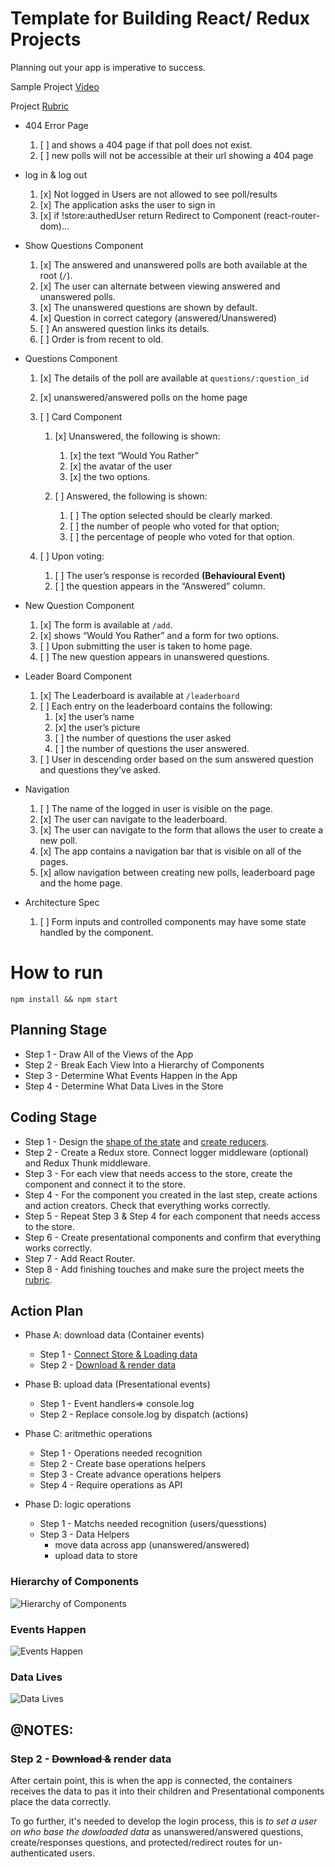 # Template for Building React/ Redux Projects

Planning out your app is imperative to success.

Sample Project [Video][4]

Project [Rubric][5]

* 404 Error Page
    1. [ ] and shows a 404 page if that poll does not exist. 
    2. [ ] new polls will not be accessible at their url showing a 404 page

* log in & log out
    1. [x] Not logged in Users are not allowed to see poll/results
    2. [x] The application asks the user to sign in 
    3. [x] if !store:authedUser return Redirect to Component (react-router-dom)...

* Show Questions Component
    1. [x] The answered and unanswered polls are both available at the root (`/`).
    2. [x] The user can alternate between viewing answered and unanswered polls.
    3. [x] The unanswered questions are shown by default.
    4. [x] Question in correct category (answered/Unanswered)
    5. [ ] An answered question links its details.
    6. [ ] Order is from recent to old.
 
* Questions Component
    1. [x] The details of the poll are available at `questions/:question_id`
    2. [x] unanswered/answered polls on the home page
   
    3. [ ] Card Component
          1. [x] Unanswered, the following is shown:
             1. [x] the text “Would You Rather”
             2. [x] the avatar of the user
             3. [x] the two options.

          2. [ ] Answered, the following is shown:
             1. [ ] The option selected should be clearly marked.
             2. [ ] the number of people who voted for that option;
             3. [ ] the percentage of people who voted for that option.
   
    4. [ ] Upon voting:
          1. [ ] The user’s response is recorded **(Behavioural Event)**
          2. [ ] the question appears in the “Answered” column.

* New Question Component
    1. [x] The form is available at `/add`.
    2. [x] shows “Would You Rather” and a form for two options.
    3. [ ] Upon submitting the user is taken to home page.
    4. [ ] The new question appears in unanswered questions.

* Leader Board Component
    1. [x] The Leaderboard is available at `/leaderboard`
    2. [ ] Each entry on the leaderboard contains the following:
          1. [x] the user’s name
          2. [x] the user’s picture
          3. [ ] the number of questions the user asked
          4. [ ] the number of questions the user answered.
    3. [ ] User in descending order based on the sum answered question and questions they’ve asked.

* Navigation
    1. [ ] The name of the logged in user is visible on the page.
    2. [x] The user can navigate to the leaderboard.
    3. [x] The user can navigate to the form that allows the user to create a new poll.
    4. [x] The app contains a navigation bar that is visible on all of the pages.
    5. [x] allow navigation between creating new polls, leaderboard page and the home page.

* Architecture Spec
    1. [ ] Form inputs and controlled components may have some state handled by the component.


# How to run

`npm install && npm start`

## Planning Stage

* Step 1 - Draw All of the Views of the App
* Step 2 - Break Each View Into a Hierarchy of Components
* Step 3 - Determine What Events Happen in the App
* Step 4 - Determine What Data Lives in the Store

## Coding Stage

* Step 1 - Design the [shape of the state][1] and [create reducers][2].
* Step 2 - Create a Redux store. Connect logger middleware (optional) and Redux Thunk middleware.
* Step 3 - For each view that needs access to the store, create the component and connect it to the store.
* Step 4 - For the component you created in the last step, create actions and action creators. Check that everything works correctly.
* Step 5 - Repeat Step 3 & Step 4 for each component that needs access to the store.
* Step 6 - Create presentational components and confirm that everything works correctly.
* Step 7 - Add React Router.
* Step 8 - Add finishing touches and make sure the project meets the [rubric][3].

## Action Plan

* Phase A: download data (Container events)
    * Step 1 - [Connect Store & Loading data](readme-assets/connect-store.md)
    * Step 2 - [Download & render data](readme-assets/load-render.md)

* Phase B: upload data (Presentational events)
    * Step 1 - Event handlers=> console.log
    * Step 2 - Replace console.log by dispatch (actions)

* Phase C: aritmethic operations
    * Step 1 - Operations needed recognition
    * Step 2 - Create base operations helpers
    * Step 3 - Create advance operations helpers
    * Step 4 - Require operations as API

* Phase D: logic operations
    * Step 1 - Matchs needed recognition (users/quesstions)
    * Step 3 - Data Helpers 
        * move data across app (unanswered/answered)
        * upload data to store





### Hierarchy of Components
![Hierarchy of Components](readme-assets/Hierarchy.png)
### Events Happen
![Events Happen](readme-assets/Events_Overview.png)
### Data Lives
![Data Lives](readme-assets/Data_Overview.png)



## @NOTES:

### Step 2 - ~~Download &~~ render data

After certain point, this is when the app is connected, the containers receives the data to pas it into their children and Presentational components place the data correctly.

To go further, it's needed to develop the login process, this is _to set a user on who base the dowloaded data_ as unanswered/answered questions, create/responses questions, and protected/redirect routes for un-authenticated users.



[1]: https://redux.js.org/usage/structuring-reducers/normalizing-state-shape
[2]: https://redux.js.org/tutorials/fundamentals/part-3-state-actions-reducers
[3]: https://review.udacity.com/#!/rubrics/1567/view
[4]: https://learn.udacity.com/nanodegrees/nd019/parts/87b7741f-aace-4bc9-88f4-7feccbb6eacb/lessons/996c5cf6-3220-42f5-a780-3ab2752f2fb2/concepts/d0b35860-eabe-414e-80bb-bfc0edeab6fe
[5]: https://review.udacity.com/#!/rubrics/1567/view